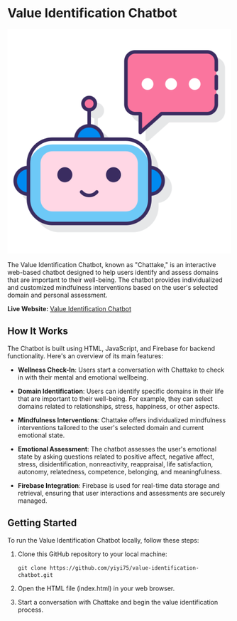 # Value Identification Chatbot

![Chatbot Logo](/public/robot.png)

The Value Identification Chatbot, known as "Chattake," is an interactive web-based chatbot designed to help users identify and assess domains that are important to their well-being. The chatbot provides individualized and customized mindfulness interventions based on the user's selected domain and personal assessment.

**Live Website:** [Value Identification Chatbot](https://domainchatbot-a4a28.web.app/)

## How It Works

The Chatbot is built using HTML, JavaScript, and Firebase for backend functionality. Here's an overview of its main features:

- **Wellness Check-In**: Users start a conversation with Chattake to check in with their mental and emotional wellbeing.

- **Domain Identification**: Users can identify specific domains in their life that are important to their well-being. For example, they can select domains related to relationships, stress, happiness, or other aspects.

- **Mindfulness Interventions**: Chattake offers individualized mindfulness interventions tailored to the user's selected domain and current emotional state.

- **Emotional Assessment**: The chatbot assesses the user's emotional state by asking questions related to positive affect, negative affect, stress, disidentification, nonreactivity, reappraisal, life satisfaction, autonomy, relatedness, competence, belonging, and meaningfulness.

- **Firebase Integration**: Firebase is used for real-time data storage and retrieval, ensuring that user interactions and assessments are securely managed.

## Getting Started

To run the Value Identification Chatbot locally, follow these steps:

1. Clone this GitHub repository to your local machine:

   ```shell
   git clone https://github.com/yiyi75/value-identification-chatbot.git

2. Open the HTML file (index.html) in your web browser.
3. Start a conversation with Chattake and begin the value identification process.
